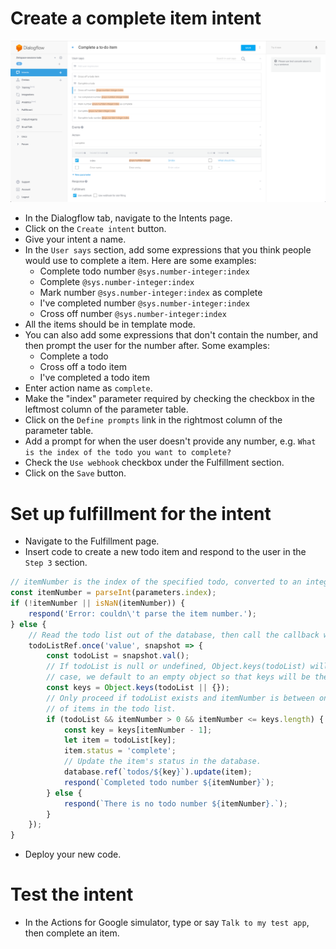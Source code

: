 # Create a complete item intent

![](screenshots/03-complete-item/01-complete-item.png)
- In the Dialogflow tab, navigate to the Intents page.
- Click on the `Create intent` button.
- Give your intent a name.
- In the `User says` section, add some expressions that you think people would use to complete a item. Here are some examples:
  - Complete todo number `@sys.number-integer:index`
  - Complete `@sys.number-integer:index`
  - Mark number `@sys.number-integer:index` as complete
  - I've completed number `@sys.number-integer:index`
  - Cross off number `@sys.number-integer:index`
- All the items should be in template mode.
- You can also add some expressions that don't contain the number, and then prompt the user for the number after. Some examples:
  - Complete a todo
  - Cross off a todo item
  - I've completed a todo item
- Enter action name as `complete`.
- Make the "index" parameter required by checking the checkbox in the leftmost column of the parameter table.
- Click on the `Define prompts` link in the rightmost column of the parameter table.
- Add a prompt for when the user doesn't provide any number, e.g. `What is the index of the todo you want to complete?`
- Check the `Use webhook` checkbox under the Fulfillment section.
- Click on the `Save` button.

# Set up fulfillment for the intent

- Navigate to the Fulfillment page.
- Insert code to create a new todo item and respond to the user in the `Step 3` section.
```js
// itemNumber is the index of the specified todo, converted to an integer.
const itemNumber = parseInt(parameters.index);
if (!itemNumber || isNaN(itemNumber)) {
    respond('Error: couldn\'t parse the item number.');
} else {
    // Read the todo list out of the database, then call the callback with the value as argument.
    todoListRef.once('value', snapshot => {
        const todoList = snapshot.val();
        // If todoList is null or undefined, Object.keys(todoList) will throw an error. In this
        // case, we default to an empty object so that keys will be the empty array.
        const keys = Object.keys(todoList || {});
        // Only proceed if todoList exists and itemNumber is between one and the number
        // of items in the todo list.
        if (todoList && itemNumber > 0 && itemNumber <= keys.length) {
            const key = keys[itemNumber - 1];
            let item = todoList[key];
            item.status = 'complete';
            // Update the item's status in the database.
            database.ref(`todos/${key}`).update(item);
            respond(`Completed todo number ${itemNumber}`);
        } else {
            respond(`There is no todo number ${itemNumber}.`);
        }
    });
}
```
- Deploy your new code.

# Test the intent

- In the Actions for Google simulator, type or say `Talk to my test app`, then complete an item.
